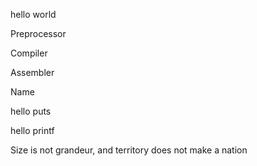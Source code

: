 hello world 

Preprocessor

 Compiler

Assembler

 Name

hello puts 

hello printf 

Size is not grandeur, and territory does not make a nation
